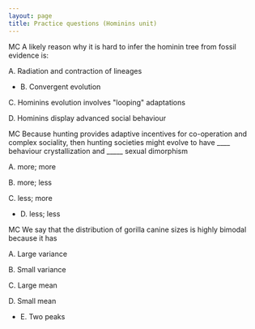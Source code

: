 ```yaml
---
layout: page
title: Practice questions (Hominins unit)
---
```


MC A likely reason why it is hard to infer the hominin tree from fossil evidence is:

A. Radiation and contraction of lineages

* B. Convergent evolution

C. Hominins evolution involves "looping" adaptations

D. Hominins display advanced social behaviour

MC Because hunting provides adaptive incentives for co-operation and complex sociality, then hunting societies might evolve to have
____ behaviour crystallization and
_____ sexual dimorphism

A. more; more

B. more; less

C. less; more

* D. less; less

MC We say that the distribution of gorilla canine sizes is highly bimodal because it has

A. Large variance

B. Small variance

C. Large mean

D. Small mean

* E. Two peaks

